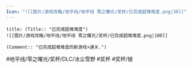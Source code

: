 ```yaml
---
Icon: "![[图片/游戏攻略/地平线/地平线 零之曙光/奖杯/已完成超难难度.png|30]]"
---
```

```ad-common-silver-trophy
title: (Title:: "已完成超难难度")
![[图片/游戏攻略/地平线/地平线 零之曙光/奖杯/已完成超难难度.png|100]]

(Comment:: "已完成超难难度的新游戏+通关.")
```

#地平线/零之曙光/奖杯/DLC/冰尘雪野 #奖杯 #奖杯/银

